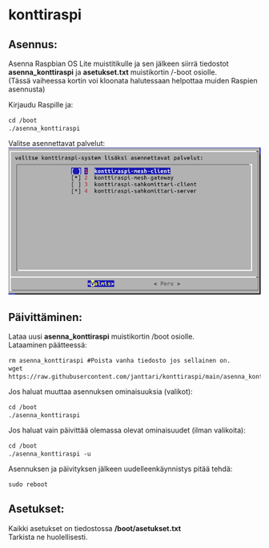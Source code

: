 # konttiraspi  
## Asennus:  
Asenna Raspbian OS Lite muistitikulle ja sen jälkeen siirrä tiedostot  
**asenna_konttiraspi** ja **asetukset.txt** muistikortin /-boot osiolle.  
(Tässä vaiheessa kortin voi kloonata halutessaan helpottaa muiden Raspien asennusta)  
  
Kirjaudu Raspille ja:  

    cd /boot  
    ./asenna_konttiraspi  
  
Valitse asennettavat palvelut:  
![](https://raw.githubusercontent.com/janttari/konttiraspi/main/doc/konttiraspivalikko.png)  


## Päivittäminen:  
Lataa uusi **asenna_konttiraspi** muistikortin /boot osiolle.  
Lataaminen päätteessä:
  
    rm asenna_konttiraspi #Poista vanha tiedosto jos sellainen on.  
    wget https://raw.githubusercontent.com/janttari/konttiraspi/main/asenna_konttiraspi  
  

Jos haluat muuttaa asennuksen ominaisuuksia (valikot):  

    cd /boot    
    ./asenna_konttiraspi
  
Jos haluat vain päivittää olemassa olevat ominaisuudet (ilman valikoita):
  
    cd /boot  
    ./asenna_konttiraspi -u
  
Asennuksen ja päivityksen jälkeen uudelleenkäynnistys pitää tehdä:  
  
    sudo reboot
  
## Asetukset:
Kaikki asetukset on tiedostossa **/boot/asetukset.txt**  
Tarkista ne huolellisesti.  
  

